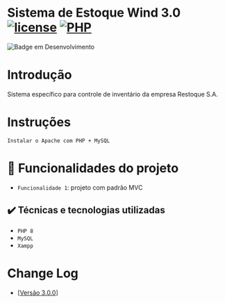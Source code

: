 # Sistema de Estoque Wind 3.0 [![license](https://img.shields.io/badge/license-Apache%202.4-blue.svg)](http://www.apache.org/licenses/LICENSE-2.0) [![PHP](https://img.shields.io/badge/license-PHP%208.0-blue.svg)](#)

![Badge em Desenvolvimento](http://img.shields.io/static/v1?label=STATUS&message=EM%20DESENVOLVIMENTO&color=GREEN&style=for-the-badge)

# Introdução

Sistema específico para controle de inventário da empresa Restoque S.A.

# Instruções

```
Instalar o Apache com PHP + MySQL
```

# :hammer: Funcionalidades do projeto

- `Funcionalidade 1`: projeto com padrão MVC

## ✔️ Técnicas e tecnologias utilizadas

- `PHP 8`
- `MySQL`
- `Xampp`

# Change Log

- [[Versão 3.0.0](https://github.com/fcorrea82/estoque_wind_3.0/blob/master/changelog.md)]
